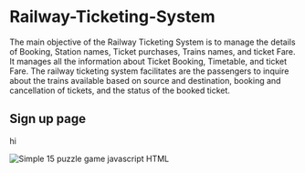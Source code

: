 # Railway-Ticketing-System

The main objective of the Railway Ticketing System is to manage the details of Booking, Station names, Ticket purchases, Trains names, and ticket Fare. It manages all the information about Ticket Booking, Timetable, and ticket Fare. The railway ticketing system facilitates are the passengers to inquire about the trains available based on source and destination, booking and cancellation of tickets, and the status of the booked ticket.

<h2>Sign up page</h2>
hi<br>

![Simple 15 puzzle game javascript HTML](https://raw.githubusercontent.com/wshuv-o/Railway-Ticketing-System/main/outlook/signUP_page.jpg)

